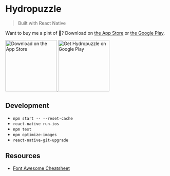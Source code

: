 # Hydropuzzle
> Built with React Native

Want to buy me a pint of :beer:? Download on
[the App Store](https://itunes.apple.com/app/id1294812505?mt=8) or
[the Google Play](https://play.google.com/store/apps/details?id=org.sobstel.hydropuzzle).

<p>
  <a href="https://itunes.apple.com/app/id1294812505?mt=8" target="_blank">
    <img src="https://www.sobstel.org/img/Download_on_the_App_Store_Badge_US-UK_135x40.svg" width="160" alt="Download on the App Store">
  </a>
  <a href="https://play.google.com/store/apps/details?id=org.sobstel.hydropuzzle" target="_blank">
    <img src="https://www.sobstel.org/img/google-play-badge.png" width="160" alt="Get Hydropuzzle on Google Play">
  </a>
</p>

## Development

* `npm start -- --reset-cache`
* `react-native run-ios`
* `npm test`
* `npm optimize-images`
* `react-native-git-upgrade`

## Resources

* [Font Awesome Cheatsheet](http://fontawesome.io/cheatsheet/)
